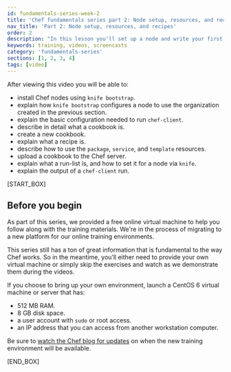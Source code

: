 ```yaml
---
id: fundamentals-series-week-2
title: 'Chef fundamentals series part 2: Node setup, resources, and recipes'
nav_title: 'Part 2: Node setup, resources, and recipes'
order: 2
description: "In this lesson you'll set up a node and write your first cookbook."
keywords: training, videos, screencasts
category: 'fundamentals-series'
sections: [1, 2, 3, 4]
tags: [video]
---
```

After viewing this video you will be able to:

* install Chef nodes using `knife bootstrap`.
* explain how `knife bootstrap` configures a node to use the organization created in the previous section.
* explain the basic configuration needed to run `chef-client`.
* describe in detail what a cookbook is.
* create a new cookbook.
* explain what a recipe is.
* describe how to use the `package`, `service`, and `template` resources.
* upload a cookbook to the Chef server.
* explain what a run-list is, and how to set it for a node via `knife`.
* explain the output of a `chef-client` run.

[START_BOX]

## Before you begin

As part of this series, we provided a free online virtual machine to help you follow along with the training materials. We're in the process of migrating to a new platform for our online training environments.

This series still has a ton of great information that is fundamental to the way Chef works. So in the meantime, you’ll either need to provide your own virtual machine or simply skip the exercises and watch as we demonstrate them during the videos.

If you choose to bring up your own environment, launch a CentOS 6 virtual machine or server that has:

* 512 MB RAM.
* 8 GB disk space.
* a user account with `sudo` or root access.
* an IP address that you can access from another workstation computer.

Be sure to [watch the Chef blog for updates](http://blog.chef.io) on when the new training environment will be available.

[END_BOX]

[chef-lab]: /modules/fundamentals-series-chef-lab
